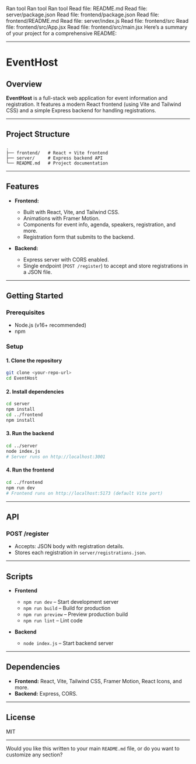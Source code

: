 Ran tool
Ran tool
Ran tool
Read file: README.md
Read file: server/package.json
Read file: frontend/package.json
Read file: frontend/README.md
Read file: server/index.js
Read file: frontend/src
Read file: frontend/src/App.jsx
Read file: frontend/src/main.jsx
Here’s a summary of your project for a comprehensive README:

---

# EventHost

## Overview

**EventHost** is a full-stack web application for event information and registration. It features a modern React frontend (using Vite and Tailwind CSS) and a simple Express backend for handling registrations.

---

## Project Structure

```
.
├── frontend/   # React + Vite frontend
├── server/     # Express backend API
└── README.md   # Project documentation
```

---

## Features

- **Frontend:**  
  - Built with React, Vite, and Tailwind CSS.
  - Animations with Framer Motion.
  - Components for event info, agenda, speakers, registration, and more.
  - Registration form that submits to the backend.

- **Backend:**  
  - Express server with CORS enabled.
  - Single endpoint (`POST /register`) to accept and store registrations in a JSON file.

---

## Getting Started

### Prerequisites

- Node.js (v16+ recommended)
- npm

### Setup

#### 1. Clone the repository

```sh
git clone <your-repo-url>
cd EventHost
```

#### 2. Install dependencies

```sh
cd server
npm install
cd ../frontend
npm install
```

#### 3. Run the backend

```sh
cd ../server
node index.js
# Server runs on http://localhost:3001
```

#### 4. Run the frontend

```sh
cd ../frontend
npm run dev
# Frontend runs on http://localhost:5173 (default Vite port)
```

---

## API

### POST /register

- Accepts: JSON body with registration details.
- Stores each registration in `server/registrations.json`.

---

## Scripts

- **Frontend**
  - `npm run dev` – Start development server
  - `npm run build` – Build for production
  - `npm run preview` – Preview production build
  - `npm run lint` – Lint code

- **Backend**
  - `node index.js` – Start backend server

---

## Dependencies

- **Frontend:** React, Vite, Tailwind CSS, Framer Motion, React Icons, and more.
- **Backend:** Express, CORS.

---

## License

MIT

---

Would you like this written to your main `README.md` file, or do you want to customize any section?
